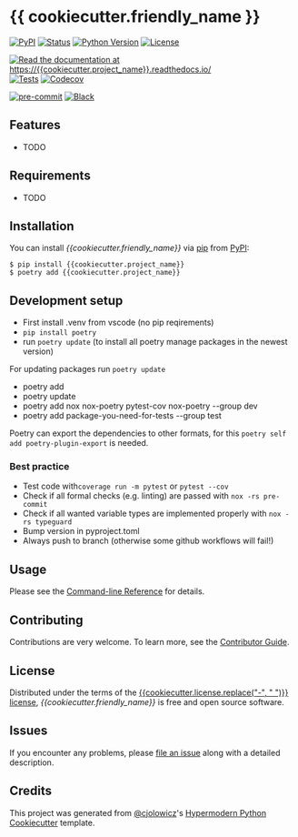 # {{ cookiecutter.friendly_name }}

[![PyPI](https://img.shields.io/pypi/v/{{cookiecutter.project_name}}.svg)][pypi status]
[![Status](https://img.shields.io/pypi/status/{{cookiecutter.project_name}}.svg)][pypi status]
[![Python Version](https://img.shields.io/pypi/pyversions/{{cookiecutter.project_name}})][pypi status]
[![License](https://img.shields.io/pypi/l/{{cookiecutter.project_name}})][license]

[![Read the documentation at https://{{cookiecutter.project_name}}.readthedocs.io/](https://img.shields.io/readthedocs/{{cookiecutter.project_name}}/latest.svg?label=Read%20the%20Docs)][read the docs]
[![Tests](https://github.com/{{cookiecutter.github_user}}/{{cookiecutter.project_name}}/workflows/Tests/badge.svg)][tests]
[![Codecov](https://codecov.io/gh/{{cookiecutter.github_user}}/{{cookiecutter.project_name}}/branch/main/graph/badge.svg)][codecov]

[![pre-commit](https://img.shields.io/badge/pre--commit-enabled-brightgreen?logo=pre-commit&logoColor=white)][pre-commit]
[![Black](https://img.shields.io/badge/code%20style-black-000000.svg)][black]

[pypi status]: https://pypi.org/project/{{cookiecutter.project_name}}/
[read the docs]: https://{{cookiecutter.project_name}}.readthedocs.io/
[tests]: https://github.com/{{cookiecutter.github_user}}/{{cookiecutter.project_name}}/actions?workflow=Tests
[codecov]: https://app.codecov.io/gh/{{cookiecutter.github_user}}/{{cookiecutter.project_name}}
[pre-commit]: https://github.com/pre-commit/pre-commit
[black]: https://github.com/psf/black

## Features

- TODO

## Requirements

- TODO

## Installation

You can install _{{cookiecutter.friendly_name}}_ via [pip] from [PyPI]:

```console
$ pip install {{cookiecutter.project_name}}
$ poetry add {{cookiecutter.project_name}}
```

## Development setup

- First install .venv from vscode (no pip reqirements)
- `pip install poetry`
- run `poetry update` (to install all poetry manage packages in the newest version)

For updating packages run `poetry update`

- poetry add <package>
- poetry update
- poetry add nox nox-poetry pytest-cov nox-poetry --group dev
- poetry add package-you-need-for-tests --group test

Poetry can export the dependencies to other formats, for this `poetry self add poetry-plugin-export` is needed.

### Best practice

- Test code with`coverage run -m pytest` or `pytest --cov`
- Check if all formal checks (e.g. linting) are passed with `nox -rs pre-commit`
- Check if all wanted variable types are implemented properly with `nox -rs typeguard`
- Bump version in pyproject.toml
- Always push to branch (otherwise some github workflows will fail!)

## Usage

Please see the [Command-line Reference] for details.

## Contributing

Contributions are very welcome.
To learn more, see the [Contributor Guide].

## License

Distributed under the terms of the [{{cookiecutter.license.replace("-", " ")}} license][license],
_{{cookiecutter.friendly_name}}_ is free and open source software.

## Issues

If you encounter any problems,
please [file an issue] along with a detailed description.

## Credits

This project was generated from [@cjolowicz]'s [Hypermodern Python Cookiecutter] template.

[@cjolowicz]: https://github.com/cjolowicz
[pypi]: https://pypi.org/
[hypermodern python cookiecutter]: https://github.com/cjolowicz/cookiecutter-hypermodern-python
[file an issue]: https://github.com/{{cookiecutter.github_user}}/{{cookiecutter.project_name}}/issues
[pip]: https://pip.pypa.io/

<!-- github-only -->

[license]: https://github.com/{{cookiecutter.github_user}}/{{cookiecutter.project_name}}/blob/main/LICENSE
[contributor guide]: https://github.com/{{cookiecutter.github_user}}/{{cookiecutter.project_name}}/blob/main/CONTRIBUTING.md
[command-line reference]: https://{{cookiecutter.project_name}}.readthedocs.io/en/latest/usage.html
